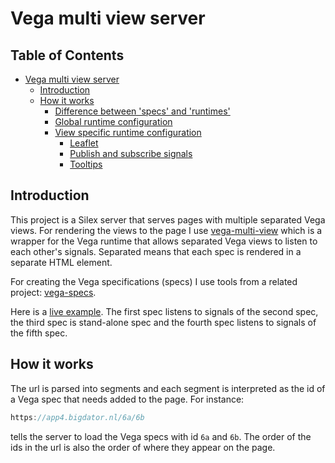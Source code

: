 # Vega multi view server

## Table of Contents

   * [Vega multi view server](#vega-multi-view-server)
      * [Introduction](#introduction)
      * [How it works](#how-it-works)
         * [Difference between 'specs' and 'runtimes'](#difference-between-specs-and-runtimes)
         * [Global runtime configuration](#global-runtime-configuration)
         * [View specific runtime configuration](#view-specific-runtime-configuration)
            * [Leaflet](#leaflet)
            * [Publish and subscribe signals](#publish-and-subscribe-signals)
            * [Tooltips](#tooltips)

## Introduction

This project is a Silex server that serves pages with multiple separated Vega views. For rendering the views to the page I use [vega-multi-view](https://github.com/abudaan/vega-multi-view) which is a wrapper for the Vega runtime that allows separated Vega views to listen to each other's signals. Separated means that each spec is rendered in a separate HTML element.

For creating the Vega specifications (specs) I use tools from a related project: [vega-specs](https://github.com/abudaan/vega-specs).

Here is a [live example](http://app4.bigdator.nl/6a/6b/4b/8a/8b). The first spec listens to signals of the second spec, the third spec is stand-alone spec and the fourth spec listens to signals of the fifth spec.


## How it works

The url is parsed into segments and each segment is interpreted as the id of a Vega spec that needs added to the page. For instance:
```javascript
https://app4.bigdator.nl/6a/6b
```
tells the server to load the Vega specs with id `6a` and `6b`. The order of the ids in the url is also the order of where they appear on the page.
